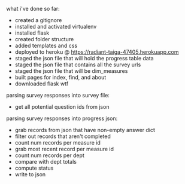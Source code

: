 what i've done so far: 

- created a gitignore
- installed and activated virtualenv
- installed flask
- created folder structure
- added templates and css
- deployed to heroku @ https://radiant-taiga-47405.herokuapp.com
- staged the json file that will hold the progress table data
- staged the json file that contains all the survey urls
- staged the json file that will be dim_measures
- built pages for index, find, and about
- downloaded flask wtf

parsing survey responses into survey file:
- get all potential question ids from json

parsing survey responses into progress json:


- grab records from json that have non-empty answer dict
- filter out records that aren't completed
- count num records per measure id
- grab most recent record per measure id
- count num records per dept
- compare with dept totals
- compute status
- write to json
